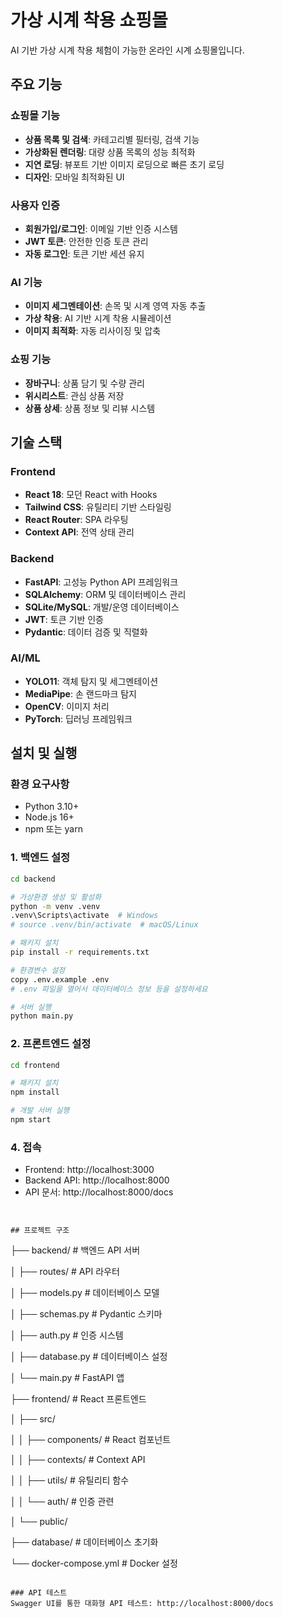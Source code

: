 # 가상 시계 착용 쇼핑몰

AI 기반 가상 시계 착용 체험이 가능한 온라인 시계 쇼핑몰입니다.

## 주요 기능

### 쇼핑몰 기능
- **상품 목록 및 검색**: 카테고리별 필터링, 검색 기능
- **가상화된 렌더링**: 대량 상품 목록의 성능 최적화
- **지연 로딩**: 뷰포트 기반 이미지 로딩으로 빠른 초기 로딩
- **디자인**: 모바일 최적화된 UI

### 사용자 인증
- **회원가입/로그인**: 이메일 기반 인증 시스템
- **JWT 토큰**: 안전한 인증 토큰 관리
- **자동 로그인**: 토큰 기반 세션 유지

### AI 기능
- **이미지 세그멘테이션**: 손목 및 시계 영역 자동 추출
- **가상 착용**: AI 기반 시계 착용 시뮬레이션
- **이미지 최적화**: 자동 리사이징 및 압축

### 쇼핑 기능
- **장바구니**: 상품 담기 및 수량 관리
- **위시리스트**: 관심 상품 저장
- **상품 상세**: 상품 정보 및 리뷰 시스템

## 기술 스택

### Frontend
- **React 18**: 모던 React with Hooks
- **Tailwind CSS**: 유틸리티 기반 스타일링
- **React Router**: SPA 라우팅
- **Context API**: 전역 상태 관리

### Backend
- **FastAPI**: 고성능 Python API 프레임워크
- **SQLAlchemy**: ORM 및 데이터베이스 관리
- **SQLite/MySQL**: 개발/운영 데이터베이스
- **JWT**: 토큰 기반 인증
- **Pydantic**: 데이터 검증 및 직렬화

### AI/ML
- **YOLO11**: 객체 탐지 및 세그멘테이션
- **MediaPipe**: 손 랜드마크 탐지
- **OpenCV**: 이미지 처리
- **PyTorch**: 딥러닝 프레임워크

## 설치 및 실행

### 환경 요구사항
- Python 3.10+
- Node.js 16+
- npm 또는 yarn


### 1. 백엔드 설정
```bash
cd backend

# 가상환경 생성 및 활성화
python -m venv .venv
.venv\Scripts\activate  # Windows
# source .venv/bin/activate  # macOS/Linux

# 패키지 설치
pip install -r requirements.txt

# 환경변수 설정
copy .env.example .env
# .env 파일을 열어서 데이터베이스 정보 등을 설정하세요

# 서버 실행
python main.py
```

### 2. 프론트엔드 설정
```bash
cd frontend

# 패키지 설치
npm install

# 개발 서버 실행
npm start
```

### 4. 접속
- Frontend: http://localhost:3000
- Backend API: http://localhost:8000
- API 문서: http://localhost:8000/docs

```


## 프로젝트 구조

```
├── backend/                 # 백엔드 API 서버

│   ├── routes/             # API 라우터

│   ├── models.py           # 데이터베이스 모델

│   ├── schemas.py          # Pydantic 스키마

│   ├── auth.py             # 인증 시스템

│   ├── database.py         # 데이터베이스 설정

│   └── main.py             # FastAPI 앱

├── frontend/               # React 프론트엔드

│   ├── src/

│   │   ├── components/     # React 컴포넌트

│   │   ├── contexts/       # Context API

│   │   ├── utils/          # 유틸리티 함수

│   │   └── auth/           # 인증 관련

│   └── public/

├── database/               # 데이터베이스 초기화

└── docker-compose.yml      # Docker 설정
```

### API 테스트
Swagger UI를 통한 대화형 API 테스트: http://localhost:8000/docs
